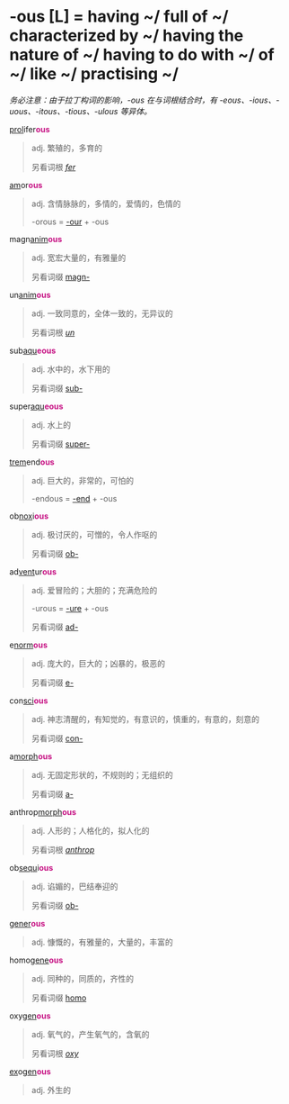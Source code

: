 # -ous [L] = having ~/ full of ~/ characterized by ~/ having the nature of ~/ having to do with ~/ of ~/ like ~/ practising ~/

*务必注意：由于拉丁构词的影响，-ous 在与词根结合时，有 -eous、-ious、-uous、-itous、-tious、-ulous 等异体。*

[prol](_prol_.md)ifer<b style="color: #C71585;">ous</b>
> adj. 繁殖的，多育的
>
> 另看词根 [_fer_](_fer_.md)

[am](_am_.md)or<b style="color: #C71585;">ous</b>
> adj. 含情脉脉的，多情的，爱情的，色情的
>
> -orous = [-our](-our.md) + -ous

magn[anim](_anim_.md)<b style="color: #C71585;">ous</b>
> adj. 宽宏大量的，有雅量的
>
> 另看词缀 [magn-](magn-.md)

un[anim](_anim_.md)<b style="color: #C71585;">ous</b>
> adj. 一致同意的，全体一致的，无异议的
>
> 另看词根 [_un_](_un_.md)

sub[aqu](_aqu_.md)<b style="color: #C71585;">eous</b>
> adj. 水中的，水下用的
>
> 另看词缀 [sub-](sub-.md)

super[aqu](_aqu_.md)<b style="color: #C71585;">eous</b>
> adj. 水上的
>
> 另看词缀 [super-](super-.md)

[trem](_trem_.md)end<b style="color: #C71585;">ous</b>
> adj. 巨大的，非常的，可怕的
>
> -endous = [-end](-end.md) + -ous

ob[nox](_noc_.md)i<b style="color: #C71585;">ous</b>
> adj. 极讨厌的，可憎的，令人作呕的
>
> 另看词缀 [ob-](ob-.md)

ad[vent](_ven_.md)ur<b style="color: #C71585;">ous</b>
> adj. 爱冒险的；大胆的；充满危险的
>
> -urous = [-ure](-ure.md) + -ous
>
> 另看词缀 [ad-](ad-.md)

e[norm](_norm_.md)<b style="color: #C71585;">ous</b>
> adj. 庞大的，巨大的；凶暴的，极恶的
>
> 另看词缀 [e-](ex-.md)

con[sci](_sci_.md)<b style="color: #C71585;">ous</b>
> adj. 神志清醒的，有知觉的，有意识的，慎重的，有意的，刻意的
>
> 另看词缀 [con-](com-.md)

a[morph](_morph_.md)<b style="color: #C71585;">ous</b>
> adj. 无固定形状的，不规则的；无组织的
>
> 另看词缀 [a-](a-.2.md)

anthrop[morph](_morph_.md)<b style="color: #C71585;">ous</b>
> adj. 人形的；人格化的，拟人化的
>
> 另看词根 [_anthrop_](_anthrop_.md)

ob[sequ](_sequ_.md)i<b style="color: #C71585;">ous</b>
> adj. 谄媚的，巴结奉迎的
>
> 另看词缀 [ob-](ob-.md)

[gener](_gen_.md)<b style="color: #C71585;">ous</b>
> adj. 慷慨的，有雅量的，大量的，丰富的

homo[gene](_gen_.md)<b style="color: #C71585;">ous</b>
> adj. 同种的，同质的，齐性的
>
> 另看词缀 [homo](hom-.2.md)

oxy[gen](_gen_.md)<b style="color: #C71585;">ous</b>
> adj. 氧气的，产生氧气的，含氧的
>
> 另看词根 [_oxy_](_oxy_.md)

[ex](ex-.md)o[gen](_gen_.md)<b style="color: #C71585;">ous</b>
> adj. 外生的